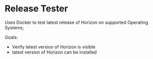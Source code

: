 # Release Tester
Uses Docker to test latest release of Horizon on supported Operating Systems;

Goals:
* Verify latest version of Horizon is visible
* latest version of Horizon can be installed 
